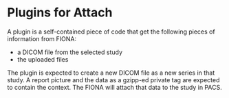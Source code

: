 # Plugins for Attach

A plugin is a self-contained piece of code that get the following pieces of information from FIONA:

 - a DICOM file from the selected study
 - the uploaded files

The plugin is expected to create a new DICOM file as a new series in that study. A report picture and
the data as a gzipp-ed private tag are expected to contain the context. The FIONA will attach that data
to the study in PACS.
